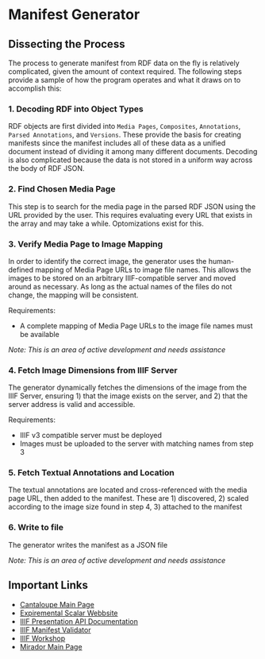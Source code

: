# Manifest Generator

## Dissecting the Process
The process to generate manifest from RDF data on the fly is relatively
complicated, given the amount of context required. The following steps provide a
sample of how the program operates and what it draws on to accomplish this:

### 1. Decoding RDF into Object Types
RDF objects are first divided into `Media Pages`, `Composites`, `Annotations`,
`Parsed Annotations`, and `Versions`. These provide the basis for creating
manifests since the manifest includes all of these data as a unified document
instead of dividing it among many different documents. Decoding is also
complicated because the data is not stored in a uniform way across the body of
RDF JSON.

### 2. Find Chosen Media Page
This step is to search for the media page in the parsed RDF JSON using the URL
provided by the user. This requires evaluating every URL that exists in the
array and may take a while. Optomizations exist for this.

### 3. Verify Media Page to Image Mapping
In order to identify the correct image, the generator uses the human-defined
mapping of Media Page URLs to image file names. This allows the images to be
stored on an arbitrary IIIF-compatible server and moved around as necessary. As
long as the actual names of the files do not change, the mapping will be
consistent.

Requirements:
  - A complete mapping of Media Page URLs to the image file names must be
    available

*Note: This is an area of active development and needs assistance*

### 4. Fetch Image Dimensions from IIIF Server
The generator dynamically fetches the dimensions of the image from the IIIF
Server, ensuring 1) that the image exists on the server, and 2) that the server
address is valid and accessible.

Requirements:
  - IIIF v3 compatible server must be deployed
  - Images must be uploaded to the server with matching names from step 3

### 5. Fetch Textual Annotations and Location
The textual annotations are located and cross-referenced with the media page
URL, then added to the manifest. These are 1) discovered, 2) scaled according to
the image size found in step 4, 3) attached to the manifest

### 6. Write to file
The generator writes the manifest as a JSON file

*Note: This is an area of active development and needs assistance*

## Important Links
* [Cantaloupe Main Page](https://cantaloupe-project.github.io/)
* [Expiremental Scalar Webbsite](http://piranesi-test.reclaim.hosting/)
* [IIIF Presentation API Documentation](https://iiif.io/api/presentation/3.0/)
* [IIIF Manifest Validator](https://iiif.io/api/presentation/validator/service/)
* [IIIF Workshop](https://training.iiif.io/iiif-1-day-workshop/image-api/)
* [Mirador Main Page](https://projectmirador.org/)
